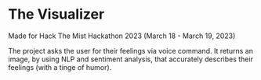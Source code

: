 # The Visualizer
Made for Hack The Mist Hackathon 2023 (March 18 - March 19, 2023)

The project asks the user for their feelings via voice command. It returns an image, by using NLP and sentiment analysis, that accurately describes their feelings (with a tinge of humor).
